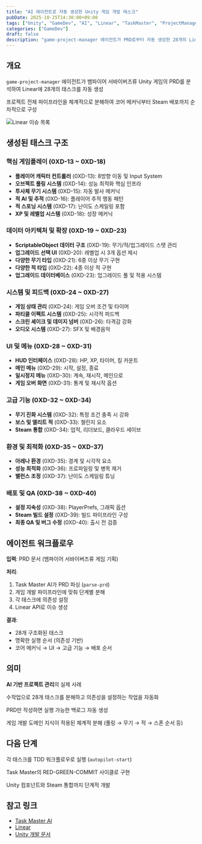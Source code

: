 ```yaml
---
title: "AI 에이전트로 자동 생성한 Unity 게임 개발 태스크"
pubDate: 2025-10-25T14:30:00+09:00
tags: ["Unity", "GameDev", "AI", "Linear", "TaskMaster", "ProjectManagement"]
categories: ["GameDev"]
draft: false
description: "game-project-manager 에이전트가 PRD로부터 자동 생성한 28개의 Linear 이슈 - 뱀파이어 서바이버즈류 게임 개발 전체 파이프라인"
---
```


## 개요

`game-project-manager` 에이전트가 뱀파이어 서바이버즈류 Unity 게임의 PRD를 분석하여 Linear에 28개의 태스크를 자동 생성

프로젝트 전체 파이프라인을 체계적으로 분해하여 코어 메커닉부터 Steam 배포까지 순차적으로 구성

![Linear 이슈 목록](/images/posts/2025-10/linear-issues.png)

## 생성된 태스크 구조

### 핵심 게임플레이 (0XD-13 ~ 0XD-18)
- **플레이어 캐릭터 컨트롤러** (0XD-13): 8방향 이동 및 Input System
- **오브젝트 풀링 시스템** (0XD-14): 성능 최적화 핵심 인프라
- **투사체 무기 시스템** (0XD-15): 자동 발사 메커닉
- **적 AI 및 추적** (0XD-16): 플레이어 추적 행동 패턴
- **적 스포닝 시스템** (0XD-17): 난이도 스케일링 포함
- **XP 및 레벨업 시스템** (0XD-18): 성장 메커닉

### 데이터 아키텍처 및 확장 (0XD-19 ~ 0XD-23)
- **ScriptableObject 데이터 구조** (0XD-19): 무기/적/업그레이드 스탯 관리
- **업그레이드 선택 UI** (0XD-20): 레벨업 시 3개 옵션 제시
- **다양한 무기 타입** (0XD-21): 6종 이상 무기 구현
- **다양한 적 타입** (0XD-22): 4종 이상 적 구현
- **업그레이드 데이터베이스** (0XD-23): 업그레이드 풀 및 적용 시스템

### 시스템 및 피드백 (0XD-24 ~ 0XD-27)
- **게임 상태 관리** (0XD-24): 게임 오버 조건 및 타이머
- **파티클 이펙트 시스템** (0XD-25): 시각적 피드백
- **스크린 셰이크 및 데미지 넘버** (0XD-26): 타격감 강화
- **오디오 시스템** (0XD-27): SFX 및 배경음악

### UI 및 메뉴 (0XD-28 ~ 0XD-31)
- **HUD 인터페이스** (0XD-28): HP, XP, 타이머, 킬 카운트
- **메인 메뉴** (0XD-29): 시작, 설정, 종료
- **일시정지 메뉴** (0XD-30): 계속, 재시작, 메인으로
- **게임 오버 화면** (0XD-31): 통계 및 재시작 옵션

### 고급 기능 (0XD-32 ~ 0XD-34)
- **무기 진화 시스템** (0XD-32): 특정 조건 충족 시 강화
- **보스 및 엘리트 적** (0XD-33): 챌린지 요소
- **Steam 통합** (0XD-34): 업적, 리더보드, 클라우드 세이브

### 환경 및 최적화 (0XD-35 ~ 0XD-37)
- **아레나 환경** (0XD-35): 경계 및 시각적 요소
- **성능 최적화** (0XD-36): 프로파일링 및 병목 제거
- **밸런스 조정** (0XD-37): 난이도 스케일링 튜닝

### 배포 및 QA (0XD-38 ~ 0XD-40)
- **설정 지속성** (0XD-38): PlayerPrefs, 그래픽 옵션
- **Steam 빌드 설정** (0XD-39): 빌드 파이프라인 구성
- **최종 QA 및 버그 수정** (0XD-40): 출시 전 검증

## 에이전트 워크플로우

**입력**: PRD 문서 (뱀파이어 서바이버즈류 게임 기획)

**처리**:
1. Task Master AI가 PRD 파싱 (`parse-prd`)
2. 게임 개발 파이프라인에 맞춰 단계별 분해
3. 각 태스크에 의존성 설정
4. Linear API로 이슈 생성

**결과**:
- 28개 구조화된 태스크
- 명확한 실행 순서 (의존성 기반)
- 코어 메커닉 → UI → 고급 기능 → 배포 순서

## 의미

**AI 기반 프로젝트 관리**의 실제 사례

수작업으로 28개 태스크를 분해하고 의존성을 설정하는 작업을 자동화

PRD만 작성하면 실행 가능한 백로그 자동 생성

게임 개발 도메인 지식이 적용된 체계적 분해 (풀링 → 무기 → 적 → 스폰 순서 등)

## 다음 단계

각 태스크를 TDD 워크플로우로 실행 (`autopilot-start`)

Task Master의 RED-GREEN-COMMIT 사이클로 구현

Unity 컴포넌트와 Steam 통합까지 단계적 개발

## 참고 링크

- [Task Master AI](https://github.com/tassj0/task-master-ai)
- [Linear](https://linear.app)
- [Unity 개발 문서](https://docs.unity3d.com)

